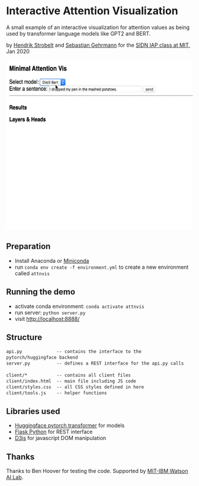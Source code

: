# Interactive Attention Visualization

A small example of an interactive visualization for attention values
as being used by transformer language models like GPT2 and BERT.

by [Hendrik Strobelt](http://hendrik.strobelt.com) and [Sebastian Gehrmann](https://scholar.harvard.edu/gehrmann/home) 
for the [SIDN IAP class at MIT](http://sidn.csail.mit.edu), Jan 2020 


<p align="center">
  <img width="600" height="460" src="attnvis.gif">
</p>

## Preparation
- Install Anaconda or [Miniconda](https://docs.conda.io/en/latest/miniconda.html)
- run `conda env create -f environment.yml` to create a new environment called `attnvis`

## Running the demo
- activate conda environment: `conda activate attnvis`
- run server: `python server.py`
- visit [http://localhost:8888/](http://localhost:8888/)

## Structure
```text
api.py             -- contains the interface to the pytorch/huggingface backend 
server.py          -- defines a REST interface for the api.py calls

client/*           -- contains all client files
client/index.html  -- main file including JS code
client/styles.css  -- all CSS styles defined in here
client/tools.js    -- helper functions
```

## Libraries used
- [Huggingface pytorch transformer](https://huggingface.co/) for models
- [Flask Python](http://flask.palletsprojects.com/) for REST interface
- [D3js](https://d3js.org/) for javascript DOM manipulation

## Thanks
Thanks to Ben Hoover for testing the code. Supported by [MIT-IBM Watson AI Lab](https://mitibmwatsonailab.mit.edu/). 


 
